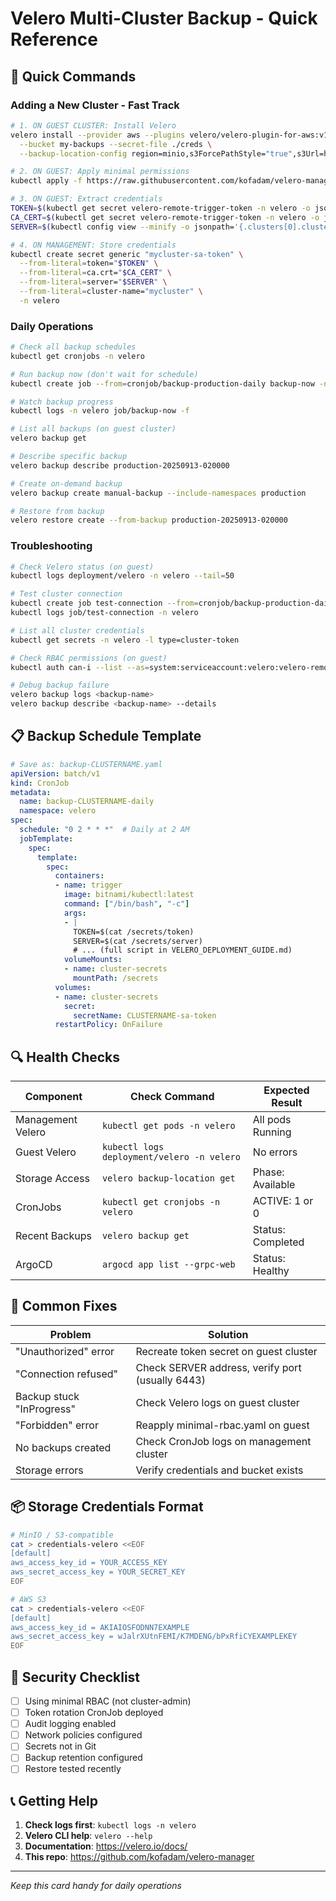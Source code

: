 # Velero Multi-Cluster Backup - Quick Reference

## 🚀 Quick Commands

### Adding a New Cluster - Fast Track

```bash
# 1. ON GUEST CLUSTER: Install Velero
velero install --provider aws --plugins velero/velero-plugin-for-aws:v1.9.0 \
  --bucket my-backups --secret-file ./creds \
  --backup-location-config region=minio,s3ForcePathStyle="true",s3Url=http://minio:9000

# 2. ON GUEST: Apply minimal permissions
kubectl apply -f https://raw.githubusercontent.com/kofadam/velero-manager/master/orchestration/security/rbac/minimal-rbac.yaml

# 3. ON GUEST: Extract credentials
TOKEN=$(kubectl get secret velero-remote-trigger-token -n velero -o jsonpath='{.data.token}' | base64 -d)
CA_CERT=$(kubectl get secret velero-remote-trigger-token -n velero -o jsonpath='{.data.ca\.crt}')
SERVER=$(kubectl config view --minify -o jsonpath='{.clusters[0].cluster.server}')

# 4. ON MANAGEMENT: Store credentials
kubectl create secret generic "mycluster-sa-token" \
  --from-literal=token="$TOKEN" \
  --from-literal=ca.crt="$CA_CERT" \
  --from-literal=server="$SERVER" \
  --from-literal=cluster-name="mycluster" \
  -n velero
```

### Daily Operations

```bash
# Check all backup schedules
kubectl get cronjobs -n velero

# Run backup now (don't wait for schedule)
kubectl create job --from=cronjob/backup-production-daily backup-now -n velero

# Watch backup progress
kubectl logs -n velero job/backup-now -f

# List all backups (on guest cluster)
velero backup get

# Describe specific backup
velero backup describe production-20250913-020000

# Create on-demand backup
velero backup create manual-backup --include-namespaces production

# Restore from backup
velero restore create --from-backup production-20250913-020000
```

### Troubleshooting

```bash
# Check Velero status (on guest)
kubectl logs deployment/velero -n velero --tail=50

# Test cluster connection
kubectl create job test-connection --from=cronjob/backup-production-daily -n velero
kubectl logs job/test-connection -n velero

# List all cluster credentials
kubectl get secrets -n velero -l type=cluster-token

# Check RBAC permissions (on guest)
kubectl auth can-i --list --as=system:serviceaccount:velero:velero-remote-trigger

# Debug backup failure
velero backup logs <backup-name>
velero backup describe <backup-name> --details
```

## 📋 Backup Schedule Template

```yaml
# Save as: backup-CLUSTERNAME.yaml
apiVersion: batch/v1
kind: CronJob
metadata:
  name: backup-CLUSTERNAME-daily
  namespace: velero
spec:
  schedule: "0 2 * * *"  # Daily at 2 AM
  jobTemplate:
    spec:
      template:
        spec:
          containers:
          - name: trigger
            image: bitnami/kubectl:latest
            command: ["/bin/bash", "-c"]
            args:
            - |
              TOKEN=$(cat /secrets/token)
              SERVER=$(cat /secrets/server)
              # ... (full script in VELERO_DEPLOYMENT_GUIDE.md)
            volumeMounts:
            - name: cluster-secrets
              mountPath: /secrets
          volumes:
          - name: cluster-secrets
            secret:
              secretName: CLUSTERNAME-sa-token
          restartPolicy: OnFailure
```

## 🔍 Health Checks

| Component | Check Command | Expected Result |
|-----------|--------------|-----------------|
| Management Velero | `kubectl get pods -n velero` | All pods Running |
| Guest Velero | `kubectl logs deployment/velero -n velero` | No errors |
| Storage Access | `velero backup-location get` | Phase: Available |
| CronJobs | `kubectl get cronjobs -n velero` | ACTIVE: 1 or 0 |
| Recent Backups | `velero backup get` | Status: Completed |
| ArgoCD | `argocd app list --grpc-web` | Status: Healthy |

## 🚨 Common Fixes

| Problem | Solution |
|---------|----------|
| "Unauthorized" error | Recreate token secret on guest cluster |
| "Connection refused" | Check SERVER address, verify port (usually 6443) |
| Backup stuck "InProgress" | Check Velero logs on guest cluster |
| "Forbidden" error | Reapply minimal-rbac.yaml on guest |
| No backups created | Check CronJob logs on management cluster |
| Storage errors | Verify credentials and bucket exists |

## 📦 Storage Credentials Format

```bash
# MinIO / S3-compatible
cat > credentials-velero <<EOF
[default]
aws_access_key_id = YOUR_ACCESS_KEY
aws_secret_access_key = YOUR_SECRET_KEY
EOF

# AWS S3
cat > credentials-velero <<EOF
[default]
aws_access_key_id = AKIAIOSFODNN7EXAMPLE
aws_secret_access_key = wJalrXUtnFEMI/K7MDENG/bPxRfiCYEXAMPLEKEY
EOF
```

## 🔐 Security Checklist

- [ ] Using minimal RBAC (not cluster-admin)
- [ ] Token rotation CronJob deployed
- [ ] Audit logging enabled
- [ ] Network policies configured
- [ ] Secrets not in Git
- [ ] Backup retention configured
- [ ] Restore tested recently

## 📞 Getting Help

1. **Check logs first**: `kubectl logs -n velero`
2. **Velero CLI help**: `velero --help`
3. **Documentation**: https://velero.io/docs/
4. **This repo**: https://github.com/kofadam/velero-manager

---
*Keep this card handy for daily operations*